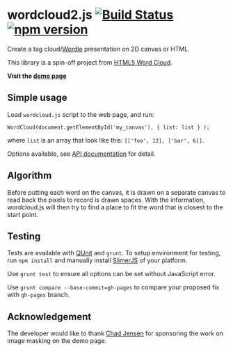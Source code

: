 # wordcloud2.js [![Build Status](https://travis-ci.org/timdream/wordcloud2.js.svg?branch=master)](https://travis-ci.org/timdream/wordcloud2.js) [![npm version](https://badge.fury.io/js/wordcloud.svg)](http://badge.fury.io/js/wordcloud)

Create a tag cloud/[Wordle](http://www.wordle.net/) presentation on 2D canvas or HTML.

This library is a spin-off project from [HTML5 Word Cloud](https://github.com/timdream/wordcloud).

**Visit the [demo page](http://timdream.org/wordcloud2.js/)**

## Simple usage

Load `wordcloud.js` script to the web page, and run:

    WordCloud(document.getElementById('my_canvas'), { list: list } );

where `list` is an array that look like this: `[['foo', 12], ['bar', 6]]`.

Options available, see [API documentation](./API.md) for detail.

## Algorithm

Before putting each word on the canvas, it is drawn on a separate canvas to read back the pixels to record is drawn spaces.
With the information, wordcloud.js will then try to find a place to fit the word that is closest to the start point.

## Testing

Tests are available with [QUnit](http://qunitjs.com/) and `grunt`.
To setup environment for testing, run `npm install` and manually install [SlimerJS](http://slimerjs.org/) of your platform.

Use `grunt test` to ensure all options can be set without JavaScript error.

Use `grunt compare --base-commit=gh-pages` to compare your proposed fix with `gh-pages` branch.

## Acknowledgement

The developer would like to thank [Chad Jensen](mailto:scubaaddiction@gmail.com) for sponsoring the work on image masking on the demo page.
